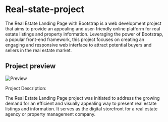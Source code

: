 # Real-state-project
The Real Estate Landing Page with Bootstrap is a web development project that aims to provide an appealing and user-friendly online platform for real estate listings and property information. Leveraging the power of Bootstrap, a popular front-end framework, this project focuses on creating an engaging and responsive web interface to attract potential buyers and sellers in the real estate market.

## Project preview 
![Preview](/https://github.com/Bhawanaojha/Real-state-project/blob/main/screenshot.JPG)

Project Description:

The Real Estate Landing Page project was initiated to address the growing demand for an efficient and visually appealing way to present real estate listings and information. It serves as the digital storefront for a real estate agency or property management company.
